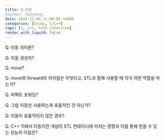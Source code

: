 ```yaml
---
title: Q.이동
#author: Yoojeong
date: 2024-11-09 11:00:00 +0800
categories: [Study, C/C++]
tags: [c, c++, tech interview]
render_with_liquid: false
---
```



Q. 이동 의미론?  

Q. 이동 생성자?  

Q. move?  

Q. move와 forward의 차이점은 무엇이고, STL과 함께 사용할 때 각각 어떤 역할을 하는가?  

Q. 퍼펙트 포워딩?  

Q. 그럼 이동만 사용하는게 효율적인 것 아닌가?  

Q. 이동이 효율적이지 않은 경우?  

Q. C++ 11에서 이동이란 개념이 STL 컨테이너에 미치는 영향과 이를 통해 얻을 수 있는 성능의 이점은?  